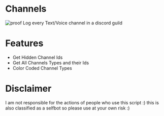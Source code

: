 # Channels
![proof](https://user-images.githubusercontent.com/90114741/153699244-095ae01f-5589-4646-ac9c-d44e6b5e32e8.png)
Log every Text/Voice channel in a discord guild

# Features
+ Get Hidden Channel Ids
+ Get All Channels Types and their Ids
+ Color Coded Channel Types


# Disclaimer
I am not responsible for the actions of people who use this script :)
this is also classified as a selfbot so please use at your own risk :)
